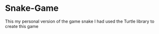# Snake-Game
This my personal version of the game snake
I had used the Turtle library to create this game
